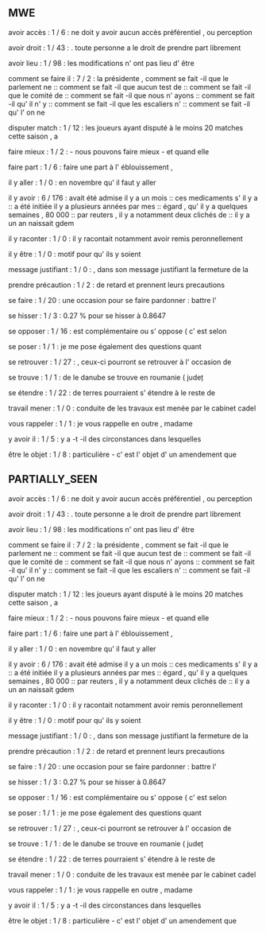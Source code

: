 ## MWE

avoir accès : 1  / 6 : ne doit y avoir aucun accès préférentiel , ou perception

avoir droit : 1  / 43 : . toute personne a le droit de prendre part librement

avoir lieu : 1  / 98 : les modifications n' ont pas lieu d' être

comment se faire il : 7  / 2 : la présidente , comment se fait -il que le parlement ne :: comment se fait -il que aucun test de :: comment se fait -il que le comité de :: comment se fait -il que nous n' ayons :: comment se fait -il qu' il n' y :: comment se fait -il que les escaliers n' :: comment se fait -il qu' l' on ne

disputer match : 1  / 12 : les joueurs ayant disputé à le moins 20 matches cette saison , a

faire mieux : 1  / 2 : - nous pouvons faire mieux - et quand elle

faire part : 1  / 6 : faire une part à l' éblouissement ,

il y aller : 1  / 0 : en novembre qu' il faut y aller

il y avoir : 6  / 176 : avait été admise il y a un mois :: ces medicaments s' il y a :: a été initiée il y a plusieurs années par mes :: égard , qu' il y a quelques semaines , 80 000 :: par reuters , il y a notamment deux clichés de :: il y a un an naissait gdem

il y raconter : 1  / 0 : il y racontait notamment avoir remis peronnellement

il y être : 1  / 0 : motif pour qu' ils y soient

message justifiant : 1  / 0 : , dans son message justifiant la fermeture de la

prendre précaution : 1  / 2 : de retard et prennent leurs precautions

se faire : 1  / 20 : une occasion pour se faire pardonner : battre l'

se hisser : 1  / 3 : 0.27 % pour se hisser à 0.8647

se opposer : 1  / 16 : est complémentaire ou s' oppose ( c' est selon

se poser : 1  / 1 : je me pose également des questions quant

se retrouver : 1  / 27 : , ceux-ci pourront se retrouver à l' occasion de

se trouve : 1  / 1 : de le danube se trouve en roumanie ( județ

se étendre : 1  / 22 : de terres pourraient s' étendre à le reste de

travail mener : 1  / 0 : conduite de les travaux est menée par le cabinet cadel

vous rappeler : 1  / 1 : je vous rappelle en outre , madame

y avoir il : 1  / 5 : y a -t -il des circonstances dans lesquelles

être le objet : 1  / 8 : particulière - c' est l' objet d' un amendement que

## PARTIALLY_SEEN

avoir accès : 1  / 6 : ne doit y avoir aucun accès préférentiel , ou perception

avoir droit : 1  / 43 : . toute personne a le droit de prendre part librement

avoir lieu : 1  / 98 : les modifications n' ont pas lieu d' être

comment se faire il : 7  / 2 : la présidente , comment se fait -il que le parlement ne :: comment se fait -il que aucun test de :: comment se fait -il que le comité de :: comment se fait -il que nous n' ayons :: comment se fait -il qu' il n' y :: comment se fait -il que les escaliers n' :: comment se fait -il qu' l' on ne

disputer match : 1  / 12 : les joueurs ayant disputé à le moins 20 matches cette saison , a

faire mieux : 1  / 2 : - nous pouvons faire mieux - et quand elle

faire part : 1  / 6 : faire une part à l' éblouissement ,

il y aller : 1  / 0 : en novembre qu' il faut y aller

il y avoir : 6  / 176 : avait été admise il y a un mois :: ces medicaments s' il y a :: a été initiée il y a plusieurs années par mes :: égard , qu' il y a quelques semaines , 80 000 :: par reuters , il y a notamment deux clichés de :: il y a un an naissait gdem

il y raconter : 1  / 0 : il y racontait notamment avoir remis peronnellement

il y être : 1  / 0 : motif pour qu' ils y soient

message justifiant : 1  / 0 : , dans son message justifiant la fermeture de la

prendre précaution : 1  / 2 : de retard et prennent leurs precautions

se faire : 1  / 20 : une occasion pour se faire pardonner : battre l'

se hisser : 1  / 3 : 0.27 % pour se hisser à 0.8647

se opposer : 1  / 16 : est complémentaire ou s' oppose ( c' est selon

se poser : 1  / 1 : je me pose également des questions quant

se retrouver : 1  / 27 : , ceux-ci pourront se retrouver à l' occasion de

se trouve : 1  / 1 : de le danube se trouve en roumanie ( județ

se étendre : 1  / 22 : de terres pourraient s' étendre à le reste de

travail mener : 1  / 0 : conduite de les travaux est menée par le cabinet cadel

vous rappeler : 1  / 1 : je vous rappelle en outre , madame

y avoir il : 1  / 5 : y a -t -il des circonstances dans lesquelles

être le objet : 1  / 8 : particulière - c' est l' objet d' un amendement que

